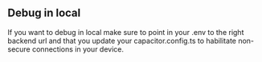 ## Debug in local

If you want to debug in local make sure to point in your .env to the right backend url and that you update your
capacitor.config.ts to habilitate non-secure connections in your device.
